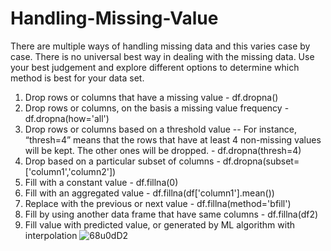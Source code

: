 # Handling-Missing-Value
There are multiple ways of handling missing data and this varies case by case. There is no universal best way in dealing with the missing data. Use your best judgement and explore different options to determine which method is best for your data set.

1. Drop rows or columns that have a missing value - df.dropna()
2. Drop rows or columns, on the basis a missing value frequency - df.dropna(how='all')
3. Drop rows or columns based on a threshold value -- For instance, “thresh=4” means that the rows that have at least 4 non-missing values will be kept. The other ones will be dropped. - df.dropna(thresh=4)
4. Drop based on a particular subset of columns  - df.dropna(subset=['column1','column2'])
5. Fill with a constant value - df.fillna(0)
6. Fill with an aggregated value - df.fillna(df['column1'].mean()) 
7. Replace with the previous or next value  - df.fillna(method='bfill')
8. Fill by using another data frame that have same columns  - df.fillna(df2) 
9. Fill value with predicted value, or generated by ML algorithm with interpolation
![68u0dD2](https://user-images.githubusercontent.com/85899270/216376823-610749af-46ef-48d2-bf8b-2de17869ea1f.png)
